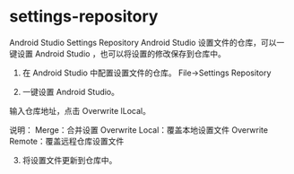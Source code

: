 # settings-repository
Android Studio Settings Repository
Android Studio 设置文件的仓库，可以一键设置 Android Studio ，也可以将设置的修改保存到仓库中。



1. 在 Android Studio 中配置设置文件的仓库。
File->Settings Repository

2. 一键设置 Android Studio。

输入仓库地址，点击 Overwrite lLocal。

说明：
Merge：合并设置
Overwrite Local：覆盖本地设置文件
Overwrite Remote：覆盖远程仓库设置文件

3. 将设置文件更新到仓库中。
